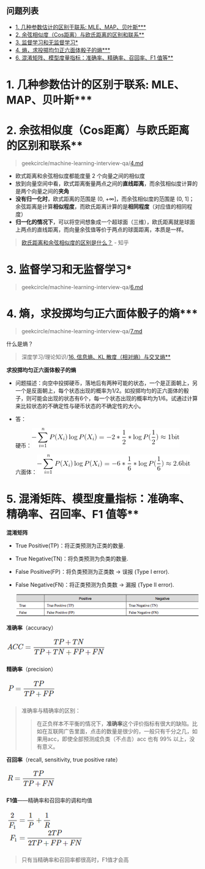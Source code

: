 **问题列表**
---
<!-- TOC -->

- [1. 几种参数估计的区别于联系: MLE、MAP、贝叶斯***](#1-几种参数估计的区别于联系-mlemap贝叶斯)
- [2. 余弦相似度（Cos距离）与欧氏距离的区别和联系**](#2-余弦相似度cos距离与欧氏距离的区别和联系)
- [3. 监督学习和无监督学习*](#3-监督学习和无监督学习)
- [4. 熵，求投掷均匀正六面体骰子的熵***](#4-熵求投掷均匀正六面体骰子的熵)
- [6. 混淆矩阵、模型度量指标：准确率、精确率、召回率、F1 值等**](#6-混淆矩阵模型度量指标准确率精确率召回率f1-值等)

<!-- /TOC -->

# 1. 几种参数估计的区别于联系: MLE、MAP、贝叶斯***


# 2. 余弦相似度（Cos距离）与欧氏距离的区别和联系**
> geekcircle/machine-learning-interview-qa/[4.md](https://github.com/geekcircle/machine-learning-interview-qa/blob/master/questions/4.md)

- 欧式距离和余弦相似度都能度量 2 个向量之间的相似度
- 放到向量空间中看，欧式距离衡量两点之间的**直线距离**，而余弦相似度计算的是两个向量之间的**夹角**
- **没有归一化时**，欧式距离的范围是 (0, +∞]，而余弦相似度的范围是 (0, 1]；余弦距离是计算**相似程度**，而欧氏距离计算的是**相同程度**（对应值的相同程度）
- **归一化的情况下**，可以将空间想象成一个超球面（三维），欧氏距离就是球面上两点的直线距离，而向量余弦值等价于两点的球面距离，本质是一样。

> [欧氏距离和余弦相似度的区别是什么？](https://www.zhihu.com/question/19640394) - 知乎 


# 3. 监督学习和无监督学习*
> geekcircle/machine-learning-interview-qa/[6.md](https://github.com/geekcircle/machine-learning-interview-qa/blob/master/questions/6.md)


# 4. 熵，求投掷均匀正六面体骰子的熵***
> geekcircle/machine-learning-interview-qa/[7.md](https://github.com/geekcircle/machine-learning-interview-qa/blob/master/questions/7.md)

什么是熵？
> 深度学习/理论知识/[16. 信息熵、KL 散度（相对熵）与交叉熵**](../深度学习/README.md#16-信息熵kl-散度相对熵与交叉熵)

**求投掷均匀正六面体骰子的熵**

- 问题描述：向空中投掷硬币，落地后有两种可能的状态，一个是正面朝上，另一个是反面朝上，每个状态出现的概率为1/2。如投掷均匀的正六面体的骰子，则可能会出现的状态有6个，每一个状态出现的概率均为1/6。试通过计算来比较状态的不确定性与硬币状态的不确定性的大小。

- 答：

    硬币：[![](../images/公式_20180620160408.png)](http://www.codecogs.com/eqnedit.php?latex=-\sum^{n}_{i=1}P(X_i)\log&space;P(X_i)&space;=&space;-2*\frac{1}{2}*\log&space;P(\frac{1}{2})\approx&space;1&space;\text{bit})

    六面体：[![](../images/公式_20180620160538.png)](http://www.codecogs.com/eqnedit.php?latex=-\sum^{n}_{i=1}P(X_i)\log&space;P(X_i)&space;=&space;-6*\frac{1}{6}*\log&space;P(\frac{1}{6})\approx&space;2.6&space;\text{bit})


# 5. 混淆矩阵、模型度量指标：准确率、精确率、召回率、F1 值等**

**混淆矩阵**

- True Positive(TP)：将正类预测为正类的数量.
- True Negative(TN)：将负类预测为负类的数量.
- False Positive(FP)：将负类预测为正类数 → 误报 (Type I error).
- False Negative(FN)：将正类预测为负类数 → 漏报 (Type II error).

    ![](../images/confusion_matrix.png)

**准确率**（accuracy）

![](../images/TIM截图20180620171915.png)

**精确率**（precision）

![](../images/TIM截图20180620171300.png)

> 准确率与精确率的区别：
>> 在正负样本不平衡的情况下，**准确率**这个评价指标有很大的缺陷。比如在互联网广告里面，点击的数量是很少的，一般只有千分之几，如果用acc，即使全部预测成负类（不点击）acc 也有 99% 以上，没有意义。
    
**召回率**（recall, sensitivity, true positive rate）

![](../images/TIM截图20180620190555.png)

**F1值**——精确率和召回率的调和均值

![](../images/TIM截图20180620191137.png)

> 只有当精确率和召回率都很高时，F1值才会高
